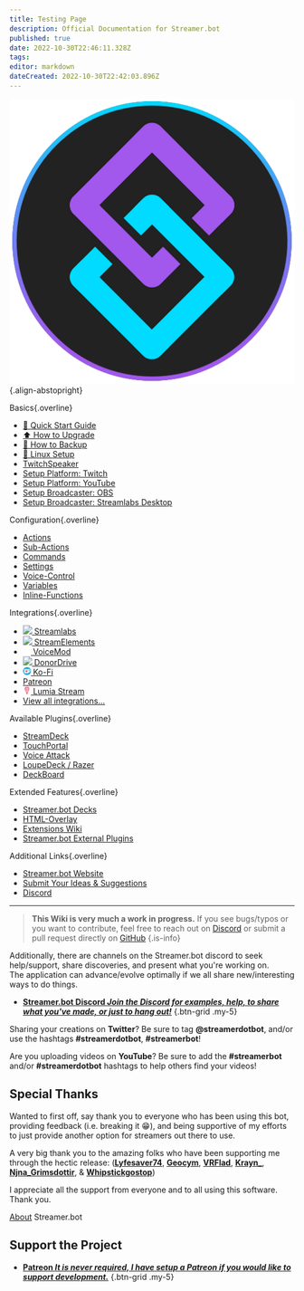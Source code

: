 ```yaml
---
title: Testing Page
description: Official Documentation for Streamer.bot
published: true
date: 2022-10-30T22:46:11.328Z
tags: 
editor: markdown
dateCreated: 2022-10-30T22:42:03.896Z
---
```


![streamerbot.png](/logos/streamerbot.png){.align-abstopright}

<section class="overview-grid my-5">
<div>

Basics{.overline}
* [🚀 Quick Start Guide](/Quick-Start)
* [⬆️ How to Upgrade](/Update)
* [💾 How to Backup](/Backup)
* [🐧 Linux Setup](/Linux-Support)
* [<i class="mdi mdi-speaker text--twitch"></i> TwitchSpeaker](/TwitchSpeaker)
* [Setup Platform: Twitch](/Platforms/Twitch)
* [Setup Platform: YouTube](/Platforms/YouTube)
* [Setup Broadcaster: OBS](/Broadcasters/OBS)
* [Setup Broadcaster: Streamlabs Desktop](/Broadcasters/StreamlabsDesktop)
</div>
<div>

Configuration{.overline}
- [Actions](/Actions)
- [Sub-Actions](/Sub-Actions)
- [Commands](/Commands)
- [Settings](/Settings)
- [Voice-Control](/Voice-Control)
- [Variables](/Variables)
- [Inline-Functions](/Inline-Functions)

</div>

<div>

Integrations{.overline}
- [<img style="width: 1em;" src="https://streamer.bot/img/integrations/streamlabs.png"> Streamlabs](/Integrations/Streamlabs)
- [<img style="width: 1em;" src="https://streamer.bot/img/integrations/streamelements.png"> StreamElements](/Integrations/StreamElements)
- [<img style="width: 1em;" src="/logos/voicemod.png"> VoiceMod](/Integrations/VoiceMod)
- [<img style="width: 1em;" src="/donordrive.webp"> DonorDrive](/Integrations/DonorDrive)
- [<img style="width: 1em;" src="/ko-fi_icon_rgb_rounded.png"> Ko-Fi](/Integrations/Ko-Fi)
- [<i class="mdi mdi-patreon text--patreon"></i> Patreon](/Integrations/Patreon)
- [<img style="width: 1em;" src="/logos/lumia_stream.png"> Lumia Stream](/Integrations/Lumia-Stream)
- [View all integrations...](/Integrations)

</div>

<div>

Available Plugins{.overline}
- [StreamDeck](https://github.com/nate1280/streamdeck-Streamer.bot)
- [TouchPortal](https://www.christophecvb.com/touch-portal/plugins/streamer-bot)
- [Voice Attack](https://github.com/nate1280/voiceattack-Streamer.bot)
- [LoupeDeck / Razer](https://github.com/XeroxDev/Loupedeck-plugin-StreamerBot)
- [DeckBoard](https://github.com/rivafarabi/streamerbot-deckboard)

</div>

<div>

Extended Features{.overline}
- [Streamer.bot Decks](/Extended-Features/HTML-Decks)
- [HTML-Overlay](/Extended-Features/HTML-Overlay)
- [Extensions Wiki](https://extensions.streamer.bot)
- [Streamer.bot External Plugins](/Plugins)

</div>

<div>

Additional Links{.overline}
- [Streamer.bot Website](https://streamer.bot)
- [Submit Your Ideas &amp; Suggestions](https://ideas.streamer.bot)
- [Discord](https://discord.streamer.bot)

</div>
</section>

---

> **This Wiki is very much a work in progress.**
> If you see bugs/typos or you want to contribute, feel free to reach out on [Discord](https://discord.streamer.bot) or submit a pull request directly on [GitHub](https://github.com/Streamerbot/streamerbot-wiki)
{.is-info}


Additionally, there are channels on the Streamer.bot discord to seek help/support, share discoveries, and present what you're working on.  
The application can advance/evolve optimally if we all share new/interesting ways to do things.

- [<i class="mdi mdi-discord text--discord"></i> **Streamer.bot Discord *Join the Discord for examples, help, to share what you've made, or just to hang out!***](https://discord.streamer.bot)
{.btn-grid .my-5}

Sharing your creations on **Twitter**? Be sure to tag **@streamerdotbot**, and/or use the hashtags **#streamerdotbot**, **#streamerbot**!

Are you uploading videos on **YouTube**? Be sure to add the **#streamerbot** and/or **#streamerdotbot** hashtags to help others find your videos!


## Special Thanks

Wanted to first off, say thank you to everyone who has been using this bot, providing feedback (i.e. breaking it 😁), and being supportive of my efforts to just provide another option for streamers out there to use.

A very big thank you to the amazing folks who have been supporting me through the hectic release:
(**[Lyfesaver74](https://twitch.tv/lyfesaver74)**, **[Geocym](https://twitch.tv/geocym)**, **[VRFlad](https://twitch.tv/vrflad)**, **[Krayn_](https://twitch.tv/krayn_)**, **[Njna_Grimsdottir](https://twitch.tv/njna_grimsdottir)**, & **[Whipstickgostop](https://twitch.tv/whipstickgostop)**)

I appreciate all the support from everyone and to all using this software.  Thank you.

[About](/About) Streamer.bot

## Support the Project

- [<i class="mdi mdi-patreon text--patreon"></i> **Patreon *It is never required, I have setup a Patreon if you would like to support development.***](https://patreon.com/nate1280)
{.btn-grid .my-5}